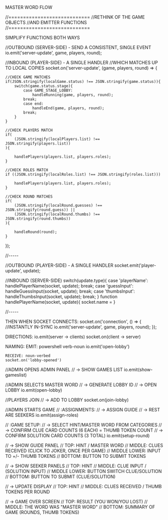 MASTER WORD FLOW

//============================
//RETHINK OF THE GAME OBJECTS 
//AND EMITTER FUNCTIONS
//============================

SIMPLIFY FUNCTIONS BOTH WAYS

//OUTBOUND (SERVER-SIDE) - SEND A CONSISTENT, SINGLE EVENT 
io.emit('server-update', game, players, round);

//INBOUND (PLAYER-SIDE) - A SINGLE HANDLER
//WHICH MATCHES UP TO LOCAL COPIES
socket.on('server-update', (game, players, round) => {

	//CHECK GAME MATCHES
	if(JSON.stringify(localGame.status) !== JSON.stringify(game.status)){
		switch(game.status.stage){
			case GAME_STAGE_LOBBY:
				handleRunning(game, players, round);
			break;
			case end:
				handleEnd(game, players, round);
			break;
		}
	}
	
	//CHECK PLAYERS MATCH
	if(
		(JSON.stringify(localPlayers.list) !== JSON.stringify(players.list))
	){

		handlePlayers(players.list, players.roles);
	}

	//CHECK ROLES MATCH
	if ((JSON.stringify(localRoles.list) !== JSON.stringify(roles.list)))

		handlePlayers(players.list, players.roles);
	}
	
	//CHECK ROUND MATCHES
	if(
		(JSON.stringify(localRound.guesses) !== JSON.stringify(round.guess)) ||
		(JSON.stringify(localRound.thumbs) !== JSON.stringify(round.thumbs))
	){

		handleRound(round);
	}
});

//-----

//OUTBOUND (PLAYER-SIDE) - A SINGLE HANDLER
socket.emit('player-update', update);

//INBOUND (SERVER-SIDE)
switch(update.type){
	case 'playerName':
		handlePlayerName(socket, update);
	break;
	case 'guessInput':
		handleGuessInput(socket, update);
	break;
	case 'thumbsInput':
		handleThumbsInput(socket, update);
	break;
}
function handlePlayerName(socket, update){
	socket.name = 
}

//-----

THEN WHEN SOCKET CONNECTS:
socket.on('connection', () => {
	//INSTANTLY IN-SYNC
	io.emit('server-update', game, players, round);
});

DIRECTIONS:
	io.emit(server -> clients)
	socket.on(client -> server)

NAMING:
	EMIT: powershell verb-noun
	io.emit('open-lobby')

	RECEIVE: noun-verbed
	socket.on('lobby-opened')


//ADMIN OPENS ADMIN PANEL
//	-> SHOW GAMES LIST
io.emit(show-gameslist)

//ADMIN SELECTS MASTER WORD
//	-> GENERATE LOBBY ID
//	-> OPEN LOBBY
io.emit(open-lobby)

//PLAYERS JOIN
//	-> ADD TO LOBBY
socket.on(join-lobby)

//ADMIN STARTS GAME
//	:ASSIGNMENTS:
//	-> ASSIGN GUIDE
//	-> REST ARE SEEKERS
io.emit(assign-roles)

//	:GAME SETUP:
//	-> SELECT HINT/MASTER WORD FROM CATEGORIES
//	-> CONFIRM CLUE CARD COUNTS (6 EACH) = THUMB TOKEN COUNT
//	-> CONFIRM SOLUTION CARD COUNTS (3 TOTAL)
io.emit(setup-round)

//	-> SHOW GUIDE PANEL
// TOP: HINT / MASTER WORD
// MIDDLE: CLUES RECEIVED (CLICK TO JOKER, ONCE PER GAME)
// MIDDLE LOWER: INPUT TO +/- THUMB TOKENS
// BOTTOM: BUTTON TO SUBMIT TOKENS

//	-> SHOW SEEKER PANELS
// TOP: HINT
// MIDDLE: CLUE INPUT / (SOLUTION INPUT)
// MIDDLE LOWER: BUTTON SWITCH CLUE/SOLUTION
// BOTTOM: BUTTON TO SUBMIT (CLUE/SOLUTION)

//	-> UPDATE DISPLAY
// TOP: HINT
// MIDDLE: CLUES RECEIVED / THUMB TOKENS PER ROUND

//	-> GAME OVER SCREEN
// TOP: RESULT (YOU WON/YOU LOST)
// MIDDLE: THE WORD WAS "MASTER WORD"
// BOTTOM: SUMMARY OF GAME (ROUNDS, THUMB TOKENS)